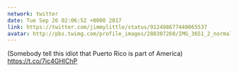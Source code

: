 ```yaml
---
network: twitter
date: Tue Sep 26 02:06:52 +0000 2017
link: https://twitter.com/jimmylittle/status/912498677440065537
avatar: http://pbs.twimg.com/profile_images/280307260/IMG_3651_2_normal.jpg
---
```


(Somebody tell this idiot that Puerto Rico is part of America) https://t.co/7jc4GHlChP

